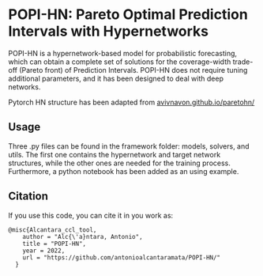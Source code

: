 # POPI-HN: Pareto Optimal Prediction Intervals with Hypernetworks

POPI-HN is a hypernetwork-based model for probabilistic forecasting, which can obtain a complete set of solutions for the coverage-width trade-off (Pareto front) of Prediction Intervals. POPI-HN does not require tuning additional parameters, and it has been designed to deal with deep networks.

Pytorch HN structure has been adapted from [avivnavon.github.io/paretohn/](avivnavon.github.io/paretohn/)

## Usage

Three .py files can be found in the framework folder: models, solvers, and utils. The first one contains the hypernetwork and target network structures, while the other ones are needed for the training process. Furthermore, a python notebook has been added as an using example. 


## Citation

If you use this code, you can cite it in you work as:

```
@misc{Alcantara_ccl_tool,
    author = "Alc{\'a}ntara, Antonio",
    title = "POPI-HN",
    year = 2022,
    url = "https://github.com/antonioalcantaramata/POPI-HN/"
  }
```
